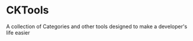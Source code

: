 CKTools
=======

A collection of Categories and other tools designed to make a developer's life easier